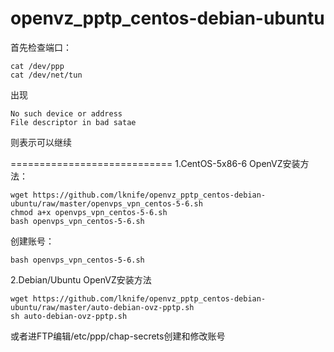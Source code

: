 openvz_pptp_centos-debian-ubuntu
============================
首先检查端口：

    cat /dev/ppp
    cat /dev/net/tun

出现

    No such device or address
    File descriptor in bad satae

则表示可以继续

============================
1.CentOS-5x86-6 OpenVZ安装方法：

    wget https://github.com/lknife/openvz_pptp_centos-debian-ubuntu/raw/master/openvps_vpn_centos-5-6.sh
    chmod a+x openvps_vpn_centos-5-6.sh
    bash openvps_vpn_centos-5-6.sh

创建账号：

    bash openvps_vpn_centos-5-6.sh

2.Debian/Ubuntu OpenVZ安装方法

    wget https://github.com/lknife/openvz_pptp_centos-debian-ubuntu/raw/master/auto-debian-ovz-pptp.sh
    sh auto-debian-ovz-pptp.sh

或者进FTP编辑/etc/ppp/chap-secrets创建和修改账号

